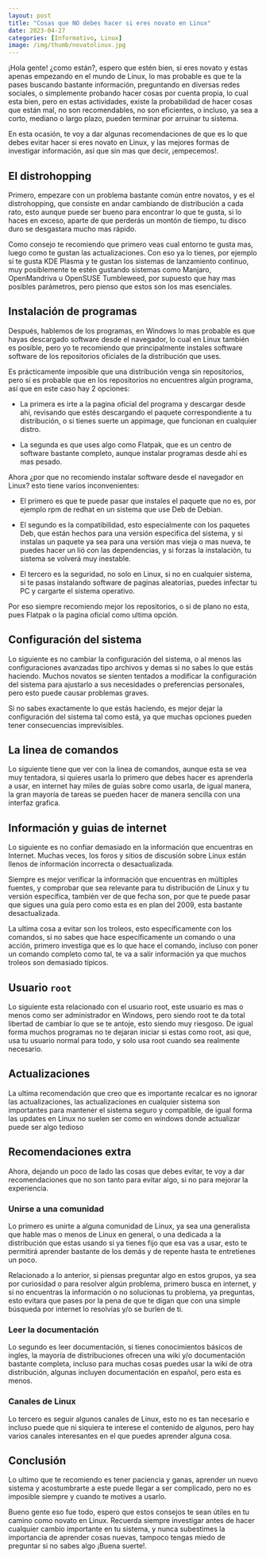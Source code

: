 ```yaml
---
layout: post
title: "Cosas que NO debes hacer si eres novato en Linux"
date: 2023-04-27
categories: [Informativo, Linux]
image: /img/thumb/novatolinux.jpg
---
```


¡Hola gente! ¿como están?, espero que estén bien, si eres novato y estas apenas empezando en el mundo de Linux, lo mas probable es que te la pases buscando bastante información, preguntando en diversas redes sociales, o simplemente probando hacer cosas por cuenta propia, lo cual esta bien, pero en estas actividades, existe la probabilidad de hacer cosas que están mal, no son recomendables, no son eficientes, o incluso, ya sea a corto, mediano o largo plazo, pueden terminar por arruinar tu sistema.

En esta ocasión, te voy a dar algunas recomendaciones de que es lo que debes evitar hacer si eres novato en Linux, y las mejores formas de investigar información, así que sin mas que decir, ¡empecemos!.

## El distrohopping

Primero, empezare con un problema bastante común entre novatos, y es el distrohopping, que consiste en andar cambiando de distribución a cada rato, esto aunque puede ser bueno para encontrar lo que te gusta, si lo haces en exceso, aparte de que perderás un montón de tiempo, tu disco duro se desgastara mucho mas rápido.

Como consejo te recomiendo que primero veas cual entorno te gusta mas, luego como te gustan las actualizaciones. Con eso ya lo tienes, por ejemplo si te gusta KDE Plasma y te gustan los sistemas de lanzamiento continuo, muy posiblemente te estén gustando sistemas como Manjaro, OpenMandriva u OpenSUSE Tumbleweed, por supuesto que hay mas posibles parámetros, pero pienso que estos son los mas esenciales.

## Instalación de programas

Después, hablemos de los programas, en Windows lo mas probable es que hayas descargado software desde el navegador, lo cual en Linux también es posible, pero yo te recomiendo que principalmente instales software software de los repositorios oficiales de la distribución que uses.

Es prácticamente imposible que una distribución venga sin repositorios, pero si es probable que en los repositorios no encuentres algún programa, así que en este caso hay 2 opciones:

* La primera es irte a la pagina oficial del programa y descargar desde ahí, revisando que estés descargando el paquete correspondiente a tu distribución, o si tienes suerte un appimage, que funcionan en cualquier distro.

- La segunda es que uses algo como Flatpak, que es un centro de software bastante completo, aunque instalar programas desde ahí es mas pesado.

Ahora ¿por que no recomiendo instalar software desde el navegador en Linux? esto tiene varios inconvenientes:

- El primero es que te puede pasar que instales el paquete que no es, por ejemplo rpm de redhat en un sistema que use Deb de Debian.

- El segundo es la compatibilidad, esto especialmente con los paquetes Deb, que están hechos para una versión especifica del sistema, y si instalas un paquete ya sea para una versión mas vieja o mas nueva, te puedes hacer un lió con las dependencias, y si forzas la instalación, tu sistema se volverá muy inestable.

- El tercero es la seguridad, no solo en Linux, si no en cualquier sistema, si te pasas instalando software de paginas aleatorias, puedes infectar tu PC y cargarte el sistema operativo.

Por eso siempre recomiendo mejor los repositorios, o si de plano no esta, pues Flatpak o la pagina oficial como ultima opción.

## Configuración del sistema

Lo siguiente es no cambiar la configuración del sistema, o al menos las configuraciones avanzadas tipo archivos y demas si no sabes lo que estás haciendo. Muchos novatos se sienten tentados a modificar la configuración del sistema para ajustarlo a sus necesidades o preferencias personales, pero esto puede causar problemas graves.

Si no sabes exactamente lo que estás haciendo, es mejor dejar la configuración del sistema tal como está, ya que muchas opciones pueden tener consecuencias imprevisibles. 

## La linea de comandos

Lo siguiente tiene que ver con la linea de comandos, aunque esta se vea muy tentadora, si quieres usarla lo primero que debes hacer es aprenderla a usar, en internet hay miles de guías sobre como usarla, de igual manera, la gran mayoría de tareas se pueden hacer de manera sencilla con una interfaz grafica.

## Información y guias de internet

Lo siguiente es no confiar demasiado en la información que encuentras en Internet. Muchas veces, los foros y sitios de discusión sobre Linux están llenos de información incorrecta o desactualizada.

Siempre es mejor verificar la información que encuentras en múltiples fuentes, y comprobar que sea relevante para tu distribución de Linux y tu versión específica, también ver de que fecha son, por que te puede pasar que sigues una guía pero como esta es en plan del 2009, esta bastante desactualizada.

La ultima cosa a evitar son los troleos, esto específicamente con los comandos, si no sabes que hace específicamente un comando o una acción, primero investiga que es lo que hace el comando, incluso con poner un comando completo como tal, te va a salir información ya que muchos troleos son demasiado típicos.

## Usuario `root`

Lo siguiente esta relacionado con el usuario root, este usuario es mas o menos como ser administrador en Windows, pero siendo root te da total libertad de cambiar lo que se te antoje, esto siendo muy riesgoso. De igual forma muchos programas no te dejaran iniciar si estas como root, asi que, usa tu usuario normal para todo, y solo usa root cuando sea realmente necesario.

## Actualizaciones

La ultima recomendación que creo que es importante recalcar es no ignorar las actualizaciones, las actualizaciones en cualquier sistema son importantes para mantener el sistema seguro y compatible, de igual forma las updates en Linux no suelen ser como en windows donde actualizar puede ser algo tedioso

## Recomendaciones extra

Ahora, dejando un poco de lado las cosas que debes evitar, te voy a dar recomendaciones que no son tanto para evitar algo, si no para mejorar la experiencia.

### Unirse a una comunidad

Lo primero es unirte a alguna comunidad de Linux, ya sea una generalista que hable mas o menos de Linux en general, o una dedicada a la distribución que estas usando si ya tienes fijo que esa vas a usar, esto te permitirá aprender bastante de los demás y de repente hasta te entretienes un poco.

Relacionado a lo anterior, si piensas preguntar algo en estos grupos, ya sea por curiosidad o para resolver algún problema, primero busca en internet, y si no encuentras la información o no solucionas tu problema, ya preguntas, esto evitara que pases por la pena de que te digan que con una simple búsqueda por internet lo resolvías y/o se burlen de ti.

### Leer la documentación

Lo segundo es leer documentación, si tienes conocimientos básicos de ingles, la mayoría de distribuciones ofrecen una wiki y/o documentación bastante completa, incluso para muchas cosas puedes usar la wiki de otra distribución, algunas incluyen documentación en español, pero esta es menos.

### Canales de Linux

Lo tercero es seguir algunos canales de Linux, esto no es tan necesario e incluso puede que ni siquiera te interese el contenido de algunos, pero hay varios canales interesantes en el que puedes aprender alguna cosa.

## Conclusión

Lo ultimo que te recomiendo es tener paciencia y ganas, aprender un nuevo sistema y acostumbrarte a este puede llegar a ser complicado, pero no es imposible siempre y cuando te motives a usarlo.

Bueno gente eso fue todo, espero que estos consejos te sean útiles en tu camino como novato en Linux. Recuerda siempre investigar antes de hacer cualquier cambio importante en tu sistema, y nunca subestimes la importancia de aprender cosas nuevas, tampoco tengas miedo de preguntar si no sabes algo ¡Buena suerte!.